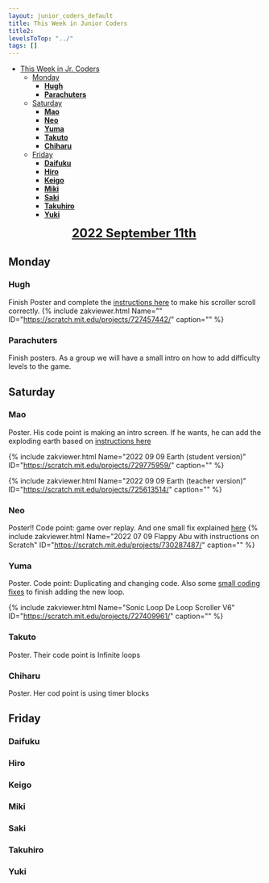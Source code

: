 ```yaml
---
layout: junior_coders_default
title: This Week in Junior Coders
title2: 
levelsToTop: "../"
tags: []
---
```

<!-- TOC -->

* [This Week in Jr. Coders](#this-week-in-jr-coders)
  * [Monday](#monday)
    * [**Hugh**](#hugh)
    * [**Parachuters**](#parachuters)
  * [Saturday](#saturday)
    * [**Mao**](#mao)
    * [**Neo**](#neo)
    * [**Yuma**](#yuma)
    * [**Takuto**](#takuto)
    * [**Chiharu**](#chiharu)
  * [Friday](#friday)
    * [**Daifuku**](#daifuku)
    * [**Hiro**](#hiro)
    * [**Keigo**](#keigo)
    * [**Miki**](#miki)
    * [**Saki**](#saki)
    * [**Takuhiro**](#takuhiro)
    * [**Yuki**](#yuki)

<!-- /TOC -->



<div style="font-size: x-large; font-weight: bold; text-decoration: underline; display:block; margin:auto; width:50%; ">2022 September 11th
</div>

## Monday

### **Hugh** 
Finish Poster and complete the [instructions here](https://digitalgardenforjrcoders.netlify.app/prep-notes/monday-class/2022-monday-student-h/) to make his scroller scroll correctly. {% include zakviewer.html Name="" ID="https://scratch.mit.edu/projects/727457442/" caption="" %}

### **Parachuters**
Finish posters. As a group we will have a small intro on how to add difficulty levels to the game.


## Saturday

### **Mao**
Poster. His code point is making an intro screen. If he wants, he can add the exploding earth based on [instructions here](https://digitalgardenforjrcoders.netlify.app/prep-notes/friday-class/2022-fri-student-m/)


{% include zakviewer.html Name="2022 09 09 Earth (student version)" ID="https://scratch.mit.edu/projects/729775959/" caption="" %}

{% include zakviewer.html Name="2022 09 09 Earth (teacher version)" ID="https://scratch.mit.edu/projects/725613514/" caption="" %}

### **Neo**
Poster!! Code point: game over replay. And one small fix explained [here](https://digitalgardenforjrcoders.netlify.app/prep-notes/saturday-class/2022-sat-student-n/) {% include zakviewer.html Name="2022 07 09 Flappy Abu with instructions on Scratch" ID="https://scratch.mit.edu/projects/730287487/" caption="" %}

### **Yuma**
Poster. Code point: Duplicating and changing code. Also some [small coding fixes](https://digitalgardenforjrcoders.netlify.app/notes/prep-notes-saturday-class-2022-sat-student-y) to finish adding the new loop.

{% include zakviewer.html Name="Sonic Loop De Loop Scroller V6" ID="https://scratch.mit.edu/projects/727409961/" caption="" %}


### **Takuto**
Poster. Their code point is Infinite loops

### **Chiharu**
Poster. Her cod point is using timer blocks







## Friday



### **Daifuku**

### **Hiro**

### **Keigo**

### **Miki**

### **Saki**

### **Takuhiro**

### **Yuki**

